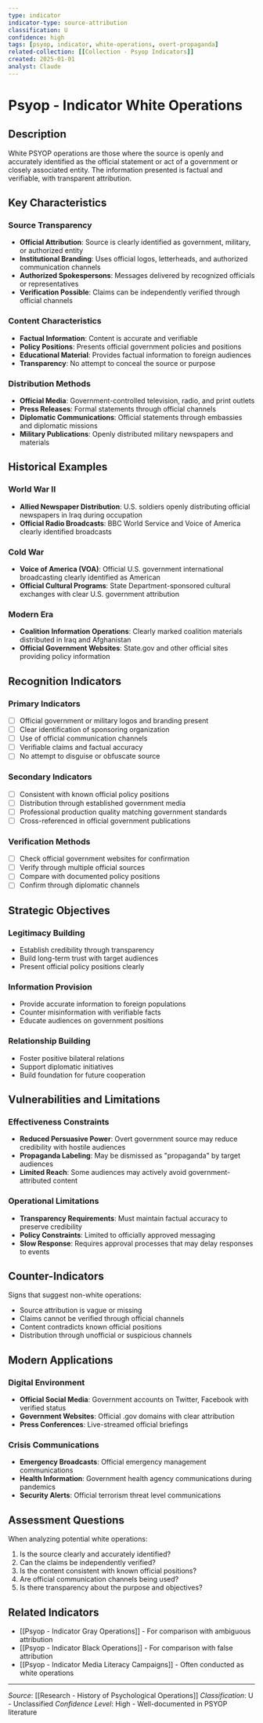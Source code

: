 ```yaml
---
type: indicator
indicator-type: source-attribution
classification: U
confidence: high
tags: [psyop, indicator, white-operations, overt-propaganda]
related-collection: [[Collection - Psyop Indicators]]
created: 2025-01-01
analyst: Claude
---
```


# Psyop - Indicator White Operations

## Description

White PSYOP operations are those where the source is openly and accurately identified as the official statement or act of a government or closely associated entity. The information presented is factual and verifiable, with transparent attribution.

## Key Characteristics

### Source Transparency
- **Official Attribution**: Source is clearly identified as government, military, or authorized entity
- **Institutional Branding**: Uses official logos, letterheads, and authorized communication channels
- **Authorized Spokespersons**: Messages delivered by recognized officials or representatives
- **Verification Possible**: Claims can be independently verified through official channels

### Content Characteristics
- **Factual Information**: Content is accurate and verifiable
- **Policy Positions**: Presents official government policies and positions
- **Educational Material**: Provides factual information to foreign audiences
- **Transparency**: No attempt to conceal the source or purpose

### Distribution Methods
- **Official Media**: Government-controlled television, radio, and print outlets
- **Press Releases**: Formal statements through official channels
- **Diplomatic Communications**: Official statements through embassies and diplomatic missions
- **Military Publications**: Openly distributed military newspapers and materials

## Historical Examples

### World War II
- **Allied Newspaper Distribution**: U.S. soldiers openly distributing official newspapers in Iraq during occupation
- **Official Radio Broadcasts**: BBC World Service and Voice of America clearly identified broadcasts

### Cold War
- **Voice of America (VOA)**: Official U.S. government international broadcasting clearly identified as American
- **Official Cultural Programs**: State Department-sponsored cultural exchanges with clear U.S. government attribution

### Modern Era
- **Coalition Information Operations**: Clearly marked coalition materials distributed in Iraq and Afghanistan
- **Official Government Websites**: State.gov and other official sites providing policy information

## Recognition Indicators

### Primary Indicators
- [ ] Official government or military logos and branding present
- [ ] Clear identification of sponsoring organization
- [ ] Use of official communication channels
- [ ] Verifiable claims and factual accuracy
- [ ] No attempt to disguise or obfuscate source

### Secondary Indicators
- [ ] Consistent with known official policy positions
- [ ] Distribution through established government media
- [ ] Professional production quality matching government standards
- [ ] Cross-referenced in official government publications

### Verification Methods
- [ ] Check official government websites for confirmation
- [ ] Verify through multiple official sources
- [ ] Compare with documented policy positions
- [ ] Confirm through diplomatic channels

## Strategic Objectives

### Legitimacy Building
- Establish credibility through transparency
- Build long-term trust with target audiences
- Present official policy positions clearly

### Information Provision
- Provide accurate information to foreign populations
- Counter misinformation with verifiable facts
- Educate audiences on government positions

### Relationship Building
- Foster positive bilateral relations
- Support diplomatic initiatives
- Build foundation for future cooperation

## Vulnerabilities and Limitations

### Effectiveness Constraints
- **Reduced Persuasive Power**: Overt government source may reduce credibility with hostile audiences
- **Propaganda Labeling**: May be dismissed as "propaganda" by target audiences
- **Limited Reach**: Some audiences may actively avoid government-attributed content

### Operational Limitations
- **Transparency Requirements**: Must maintain factual accuracy to preserve credibility
- **Policy Constraints**: Limited to officially approved messaging
- **Slow Response**: Requires approval processes that may delay responses to events

## Counter-Indicators

Signs that suggest non-white operations:
- Source attribution is vague or missing
- Claims cannot be verified through official channels
- Content contradicts known official positions
- Distribution through unofficial or suspicious channels

## Modern Applications

### Digital Environment
- **Official Social Media**: Government accounts on Twitter, Facebook with verified status
- **Government Websites**: Official .gov domains with clear attribution
- **Press Conferences**: Live-streamed official briefings

### Crisis Communications
- **Emergency Broadcasts**: Official emergency management communications
- **Health Information**: Government health agency communications during pandemics
- **Security Alerts**: Official terrorism threat level communications

## Assessment Questions

When analyzing potential white operations:

1. Is the source clearly and accurately identified?
2. Can the claims be independently verified?
3. Is the content consistent with known official positions?
4. Are official communication channels being used?
5. Is there transparency about the purpose and objectives?

## Related Indicators

- [[Psyop - Indicator Gray Operations]] - For comparison with ambiguous attribution
- [[Psyop - Indicator Black Operations]] - For comparison with false attribution
- [[Psyop - Indicator Media Literacy Campaigns]] - Often conducted as white operations

---
*Source*: [[Research - History of Psychological Operations]]
*Classification*: U - Unclassified
*Confidence Level*: High - Well-documented in PSYOP literature